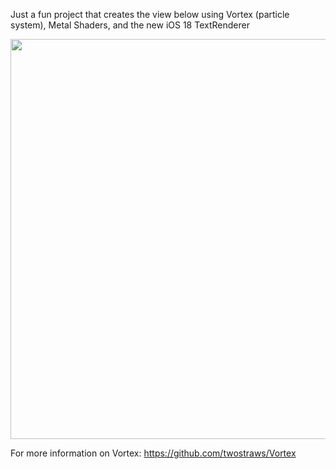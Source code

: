 Just a fun project that creates the view below using Vortex (particle system), Metal Shaders, and the new iOS 18 TextRenderer

<p align="center">
<kbd>
    <img src="MediaFiles/recording.gif" width="640">
</kbd>
</p>

For more information on Vortex:
https://github.com/twostraws/Vortex
